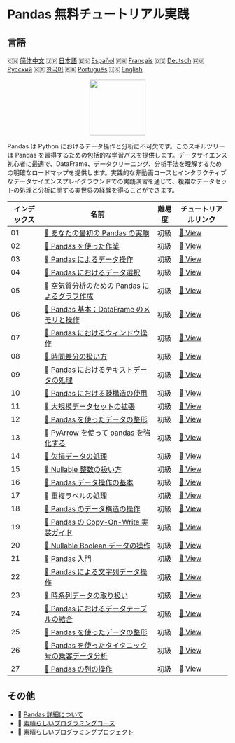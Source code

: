 # Pandas 無料チュートリアル実践

## 言語

🇨🇳 [简体中文](README_zh.md) 🇯🇵 [日本語](README_ja.md) 🇪🇸 [Español](README_es.md) 🇫🇷 [Français](README_fr.md) 🇩🇪 [Deutsch](README_de.md) 🇷🇺 [Русский](README_ru.md) 🇰🇷 [한국어](README_ko.md) 🇧🇷 [Português](README_pt.md) 🇺🇸 [English](README.md) 

<div align="center">
<img width="128px" src="https://file.labex.io/path/qhqKKAjZr3K5.png">
</div>

Pandas は Python におけるデータ操作と分析に不可欠です。このスキルツリーは Pandas を習得するための包括的な学習パスを提供します。データサイエンス初心者に最適で、DataFrame、データクリーニング、分析手法を理解するための明確なロードマップを提供します。実践的な非動画コースとインタラクティブなデータサイエンスプレイグラウンドでの実践演習を通じて、複雑なデータセットの処理と分析に関する実世界の経験を得ることができます。

|   インデックス | 名前                                                                                                                                       | 難易度   | チュートリアルリンク                                                                                |
|----------------|--------------------------------------------------------------------------------------------------------------------------------------------|----------|-----------------------------------------------------------------------------------------------------|
|             01 | [📖 あなたの最初の Pandas の実験](https://labex.io/ja/tutorials/pandas-your-first-pandas-lab-92727)                                        | 初級     | [🔗 View](https://labex.io/ja/tutorials/pandas-your-first-pandas-lab-92727)                         |
|             02 | [📖 Pandas を使った作業](https://labex.io/ja/tutorials/python-working-with-pandas-65430)                                                   | 初級     | [🔗 View](https://labex.io/ja/tutorials/python-working-with-pandas-65430)                           |
|             03 | [📖 Pandas によるデータ操作](https://labex.io/ja/tutorials/python-pandas-data-manipulation-65431)                                          | 初級     | [🔗 View](https://labex.io/ja/tutorials/python-pandas-data-manipulation-65431)                      |
|             04 | [📖 Pandas におけるデータ選択](https://labex.io/ja/tutorials/python-data-selection-in-pandas-65432)                                        | 初級     | [🔗 View](https://labex.io/ja/tutorials/python-data-selection-in-pandas-65432)                      |
|             05 | [📖 空気質分析のための Pandas によるグラフ作成](https://labex.io/ja/tutorials/python-pandas-plotting-for-air-quality-analysis-65433)       | 初級     | [🔗 View](https://labex.io/ja/tutorials/python-pandas-plotting-for-air-quality-analysis-65433)      |
|             06 | [📖 Pandas 基本：DataFrame のメモリと操作](https://labex.io/ja/tutorials/python-pandas-basics-dataframe-memory-and-operations-65446)       | 初級     | [🔗 View](https://labex.io/ja/tutorials/python-pandas-basics-dataframe-memory-and-operations-65446) |
|             07 | [📖 Pandas におけるウィンドウ操作](https://labex.io/ja/tutorials/python-windowing-operations-in-pandas-65457)                              | 初級     | [🔗 View](https://labex.io/ja/tutorials/python-windowing-operations-in-pandas-65457)                |
|             08 | [📖 時間差分の扱い方](https://labex.io/ja/tutorials/python-working-with-time-deltas-65456)                                                 | 初級     | [🔗 View](https://labex.io/ja/tutorials/python-working-with-time-deltas-65456)                      |
|             09 | [📖 Pandas におけるテキストデータの処理](https://labex.io/ja/tutorials/python-text-data-handling-in-pandas-65455)                          | 初級     | [🔗 View](https://labex.io/ja/tutorials/python-text-data-handling-in-pandas-65455)                  |
|             10 | [📖 Pandas における疎構造の使用](https://labex.io/ja/tutorials/python-using-sparse-structures-in-pandas-65454)                             | 初級     | [🔗 View](https://labex.io/ja/tutorials/python-using-sparse-structures-in-pandas-65454)             |
|             11 | [📖 大規模データセットの拡張](https://labex.io/ja/tutorials/pandas-scaling-large-datasets-65453)                                           | 初級     | [🔗 View](https://labex.io/ja/tutorials/pandas-scaling-large-datasets-65453)                        |
|             12 | [📖 Pandas を使ったデータの整形](https://labex.io/ja/tutorials/python-data-reshaping-with-pandas-65452)                                    | 初級     | [🔗 View](https://labex.io/ja/tutorials/python-data-reshaping-with-pandas-65452)                    |
|             13 | [📖 PyArrow を使って pandas を強化する](https://labex.io/ja/tutorials/python-enhance-pandas-with-pyarrow-65451)                            | 初級     | [🔗 View](https://labex.io/ja/tutorials/python-enhance-pandas-with-pyarrow-65451)                   |
|             14 | [📖 欠損データの処理](https://labex.io/ja/tutorials/python-handling-missing-data-65449)                                                    | 初級     | [🔗 View](https://labex.io/ja/tutorials/python-handling-missing-data-65449)                         |
|             15 | [📖 Nullable 整数の扱い方](https://labex.io/ja/tutorials/python-working-with-nullable-integers-65448)                                      | 初級     | [🔗 View](https://labex.io/ja/tutorials/python-working-with-nullable-integers-65448)                |
|             16 | [📖 Pandas データ操作の基本](https://labex.io/ja/tutorials/python-pandas-data-manipulation-fundamentals-65447)                             | 初級     | [🔗 View](https://labex.io/ja/tutorials/python-pandas-data-manipulation-fundamentals-65447)         |
|             17 | [📖 重複ラベルの処理](https://labex.io/ja/tutorials/python-handling-duplicate-labels-65444)                                                | 初級     | [🔗 View](https://labex.io/ja/tutorials/python-handling-duplicate-labels-65444)                     |
|             18 | [📖 Pandas のデータ構造の操作](https://labex.io/ja/tutorials/python-working-with-data-structures-in-pandas-65443)                          | 初級     | [🔗 View](https://labex.io/ja/tutorials/python-working-with-data-structures-in-pandas-65443)        |
|             19 | [📖 Pandas の Copy-On-Write 実装ガイド](https://labex.io/ja/tutorials/python-pandas-copy-on-write-implementation-guide-65442)              | 初級     | [🔗 View](https://labex.io/ja/tutorials/python-pandas-copy-on-write-implementation-guide-65442)     |
|             20 | [📖 Nullable Boolean データの操作](https://labex.io/ja/tutorials/python-working-with-nullable-boolean-data-65441)                          | 初級     | [🔗 View](https://labex.io/ja/tutorials/python-working-with-nullable-boolean-data-65441)            |
|             21 | [📖 Pandas 入門](https://labex.io/ja/tutorials/python-introduction-to-pandas-65440)                                                        | 初級     | [🔗 View](https://labex.io/ja/tutorials/python-introduction-to-pandas-65440)                        |
|             22 | [📖 Pandas による文字列データ操作](https://labex.io/ja/tutorials/python-pandas-textual-data-65439)                                         | 初級     | [🔗 View](https://labex.io/ja/tutorials/python-pandas-textual-data-65439)                           |
|             23 | [📖 時系列データの取り扱い](https://labex.io/ja/tutorials/python-handling-time-series-data-65438)                                          | 初級     | [🔗 View](https://labex.io/ja/tutorials/python-handling-time-series-data-65438)                     |
|             24 | [📖 Pandas におけるデータテーブルの結合](https://labex.io/ja/tutorials/python-combining-data-tables-in-pandas-65437)                       | 初級     | [🔗 View](https://labex.io/ja/tutorials/python-combining-data-tables-in-pandas-65437)               |
|             25 | [📖 Pandas を使ったデータの整形](https://labex.io/ja/tutorials/python-reshaping-data-with-pandas-65436)                                    | 初級     | [🔗 View](https://labex.io/ja/tutorials/python-reshaping-data-with-pandas-65436)                    |
|             26 | [📖 Pandas を使ったタイタニック号の乗客データ分析](https://labex.io/ja/tutorials/python-titanic-passenger-data-analysis-with-pandas-65435) | 初級     | [🔗 View](https://labex.io/ja/tutorials/python-titanic-passenger-data-analysis-with-pandas-65435)   |
|             27 | [📖 Pandas の列の操作](https://labex.io/ja/tutorials/python-working-with-columns-in-pandas-65434)                                          | 初級     | [🔗 View](https://labex.io/ja/tutorials/python-working-with-columns-in-pandas-65434)                |

## その他

- 🔗 [Pandas 詳細について](https://labex.io/ja/skilltrees/pandas)
- 🔗 [素晴らしいプログラミングコース](https://github.com/labex-labs/awesome-programming-courses)
- 🔗 [素晴らしいプログラミングプロジェクト](https://github.com/labex-labs/awesome-programming-projects)

